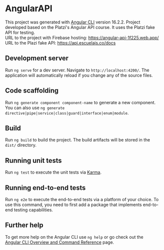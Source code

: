 # AngularAPI

This project was generated with [Angular CLI](https://github.com/angular/angular-cli) version 16.2.2.
Project developed based on the Platzi's Angular API course. It uses the Platzi fake API for testing.
<br/>URL to the project with Firebase hosting: https://angular-api-1f225.web.app/
<br/>URL to the Plazi fake API: https://api.escuelajs.co/docs

## Development server

Run `ng serve` for a dev server. Navigate to `http://localhost:4200/`. The application will automatically reload if you change any of the source files.

## Code scaffolding

Run `ng generate component component-name` to generate a new component. You can also use `ng generate directive|pipe|service|class|guard|interface|enum|module`.

## Build

Run `ng build` to build the project. The build artifacts will be stored in the `dist/` directory.

## Running unit tests

Run `ng test` to execute the unit tests via [Karma](https://karma-runner.github.io).

## Running end-to-end tests

Run `ng e2e` to execute the end-to-end tests via a platform of your choice. To use this command, you need to first add a package that implements end-to-end testing capabilities.

## Further help

To get more help on the Angular CLI use `ng help` or go check out the [Angular CLI Overview and Command Reference](https://angular.io/cli) page.
